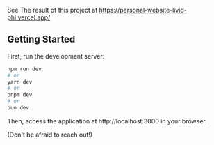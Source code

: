 See The result of this project at https://personal-website-livid-phi.vercel.app/

## Getting Started

First, run the development server:

```bash
npm run dev
# or
yarn dev
# or
pnpm dev
# or
bun dev
```

Then, access the application at http://localhost:3000 in your browser.

(Don't be afraid to reach out!)
